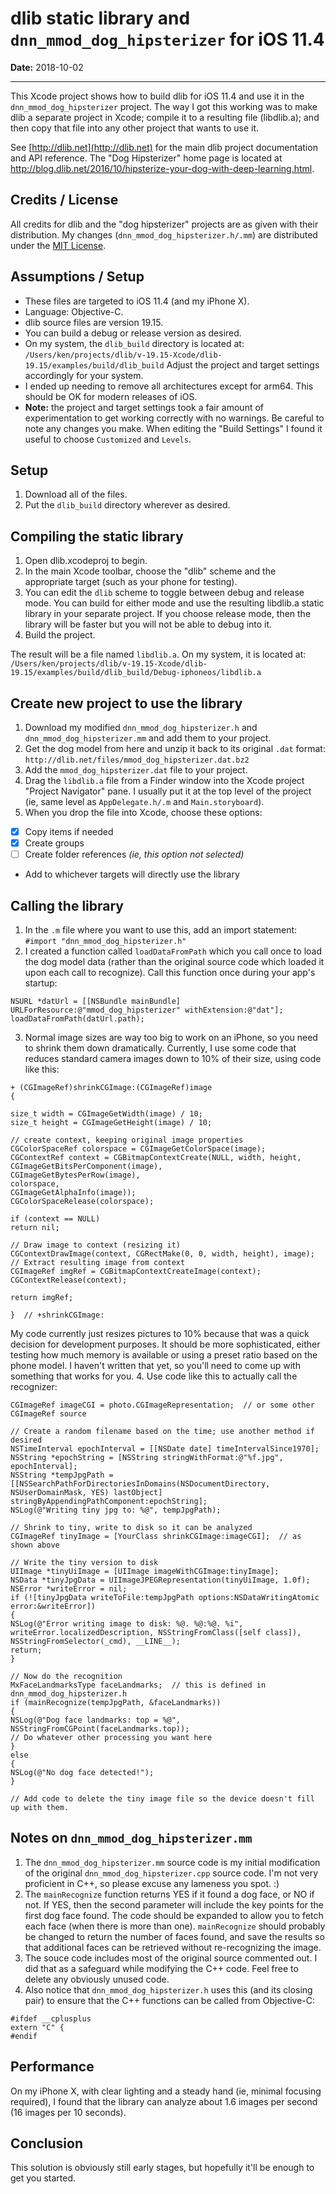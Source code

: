 # dlib static library and `dnn_mmod_dog_hipsterizer` for iOS 11.4

**Date:** 2018-10-02

---

This Xcode project shows how to build dlib for iOS 11.4 and use it in the `dnn_mmod_dog_hipsterizer` project. The way I got this working was to make dlib a separate project in Xcode; compile it to a resulting file (libdlib.a); and then copy that file into any other project that wants to use it.

See [http://dlib.net](http://dlib.net) for the main dlib project documentation and API reference. The "Dog Hipsterizer" home page is located at http://blog.dlib.net/2016/10/hipsterize-your-dog-with-deep-learning.html.


## Credits / License
All credits for dlib and the "dog hipsterizer" projects are as given with their distribution. My changes (`dnn_mmod_dog_hipsterizer.h/.mm`) are distributed under the [MIT License](https://choosealicense.com/licenses/mit/).


## Assumptions / Setup
- These files are targeted to iOS 11.4 (and my iPhone X).
- Language: Objective-C.
- dlib source files are version 19.15.
- You can build a debug or release version as desired.
- On my system, the `dlib_build` directory is located at:
`/Users/ken/projects/dlib/v-19.15-Xcode/dlib-19.15/examples/build/dlib_build`
Adjust the project and target settings accordingly for your system.
- I ended up needing to remove all architectures except for arm64. This should be OK for modern releases of iOS.
- **Note:** the project and target settings took a fair amount of experimentation to get working correctly with no warnings. Be careful to note any changes you make. When editing the "Build Settings" I found it useful to choose `Customized` and `Levels`.

## Setup 
1. Download all of the files.
2. Put the `dlib_build` directory wherever as desired.


## Compiling the static library
1. Open dlib.xcodeproj to begin.
2. In the main Xcode toolbar, choose the "dlib" scheme and the appropriate target (such as your phone for testing).
3. You can edit the `dlib` scheme to toggle between debug and release mode. You can build for either mode and use the resulting libdlib.a static library in your separate project. If you choose release mode, then the library will be faster but you will not be able to debug into it.
4. Build the project.

The result will be a file named `libdlib.a`. On my system, it is located at:
`/Users/ken/projects/dlib/v-19.15-Xcode/dlib-19.15/examples/build/dlib_build/Debug-iphoneos/libdlib.a`


## Create new project to use the library
1. Download my modified `dnn_mmod_dog_hipsterizer.h` and `dnn_mmod_dog_hipsterizer.mm` and add them to your project.
2. Get the dog model from here and unzip it back to its original `.dat` format:
`http://dlib.net/files/mmod_dog_hipsterizer.dat.bz2`
3. Add the `mmod_dog_hipsterizer.dat` file to your project.
4. Drag the `libdlib.a` file from a Finder window into the Xcode project "Project Navigator" pane. I usually put it at the top level of the project (ie, same level as `AppDelegate.h/.m` and `Main.storyboard`).
5. When you drop the file into Xcode, choose these options:
- [x] Copy items if needed
- [x] Create groups
- [ ] Create folder references   *(ie, this option not selected)*
- Add to whichever targets will directly use the library


## Calling the library
1. In the `.m` file where you want to use this, add an import statement:
`#import "dnn_mmod_dog_hipsterizer.h"`
2. I created a function called `loadDataFromPath` which you call once to load the dog model data (rather than the original source code which loaded it upon each call to recognize). Call this function once during your app's startup:
```
NSURL *datUrl = [[NSBundle mainBundle] URLForResource:@"mmod_dog_hipsterizer" withExtension:@"dat"];
loadDataFromPath(datUrl.path);
```
3. Normal image sizes are way too big to work on an iPhone, so you need to shrink them down dramatically. Currently, I use some code that reduces standard camera images down to 10% of their size, using code like this:
```
+ (CGImageRef)shrinkCGImage:(CGImageRef)image
{

size_t width = CGImageGetWidth(image) / 10;
size_t height = CGImageGetHeight(image) / 10;

// create context, keeping original image properties
CGColorSpaceRef colorspace = CGImageGetColorSpace(image);
CGContextRef context = CGBitmapContextCreate(NULL, width, height,
CGImageGetBitsPerComponent(image),
CGImageGetBytesPerRow(image),
colorspace,
CGImageGetAlphaInfo(image));
CGColorSpaceRelease(colorspace);

if (context == NULL)
return nil;

// Draw image to context (resizing it)
CGContextDrawImage(context, CGRectMake(0, 0, width, height), image);
// Extract resulting image from context
CGImageRef imgRef = CGBitmapContextCreateImage(context);
CGContextRelease(context);

return imgRef;

}  // +shrinkCGImage:
````
My code currently just resizes pictures to 10% because that was a quick decision for development purposes. It should be more sophisticated, either testing how much memory is available or using a preset ratio based on the phone model. I haven't written that yet, so you'll need to come up with something that works for you.
4. Use code like this to actually call the recognizer:
```
CGImageRef imageCGI = photo.CGImageRepresentation;  // or some other CGImageRef source

// Create a random filename based on the time; use another method if desired
NSTimeInterval epochInterval = [[NSDate date] timeIntervalSince1970];
NSString *epochString = [NSString stringWithFormat:@"%f.jpg", epochInterval];
NSString *tempJpgPath = [[NSSearchPathForDirectoriesInDomains(NSDocumentDirectory, NSUserDomainMask, YES) lastObject] stringByAppendingPathComponent:epochString];
NSLog(@"Writing tiny jpg to: %@", tempJpgPath);

// Shrink to tiny, write to disk so it can be analyzed
CGImageRef tinyImage = [YourClass shrinkCGImage:imageCGI];  // as shown above

// Write the tiny version to disk
UIImage *tinyUiImage = [UIImage imageWithCGImage:tinyImage];
NSData *tinyJpgData = UIImageJPEGRepresentation(tinyUiImage, 1.0f);
NSError *writeError = nil;
if (![tinyJpgData writeToFile:tempJpgPath options:NSDataWritingAtomic error:&writeError])
{
NSLog(@"Error writing image to disk: %@. %@:%@. %i", writeError.localizedDescription, NSStringFromClass([self class]), NSStringFromSelector(_cmd), __LINE__);
return;
}

// Now do the recognition
MxFaceLandmarksType faceLandmarks;  // this is defined in dnn_mmod_dog_hipsterizer.h
if (mainRecognize(tempJpgPath, &faceLandmarks))
{
NSLog(@"Dog face landmarks: top = %@", NSStringFromCGPoint(faceLandmarks.top));
// Do whatever other processing you want here
}
else
{
NSLog(@"No dog face detected!");
}

// Add code to delete the tiny image file so the device doesn't fill up with them.
```


## Notes on `dnn_mmod_dog_hipsterizer.mm`
1. The `dnn_mmod_dog_hipsterizer.mm` source code is my initial modification of the original `dnn_mmod_dog_hipsterizer.cpp` source code. I'm not very proficient in C++, so please excuse any lameness you spot. :)
2. The `mainRecognize` function returns YES if it found a dog face, or NO if not. If YES, then the second parameter will include the key points for the first dog face found. The code should be expanded to allow you to fetch each face (when there is more than one). `mainRecognize` should probably be changed to return the number of faces found, and save the results so that additional faces can be retrieved without re-recognizing the image.
3. The souce code includes most of the original source commented out. I did that as a safeguard while modifying the C++ code. Feel free to delete any obviously unused code.
4. Also notice that `dnn_mmod_dog_hipsterizer.h` uses this (and its closing pair) to ensure that the C++ functions can be called from Objective-C:
```
#ifdef __cplusplus
extern "C" {
#endif
```

## Performance

On my iPhone X, with clear lighting and a steady hand (ie, minimal focusing required), I found that the library can analyze about 1.6 images per second (16 images per 10 seconds).


## Conclusion
This solution is obviously still early stages, but hopefully it'll be enough to get you started.
